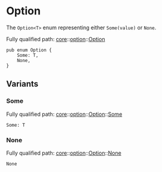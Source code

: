 # Option

The `Option<T>` enum representing either `Some(value)` or `None`.

Fully qualified path: [core](./core.md)::[option](./core-option.md)::[Option](./core-option-Option.md)

<pre><code class="language-cairo">pub enum Option {
    Some: T,
    None,
}</code></pre>

## Variants

### Some

Fully qualified path: [core](./core.md)::[option](./core-option.md)::[Option](./core-option-Option.md)::[Some](./core-option-Option.md#some)

<pre><code class="language-cairo">Some: T</code></pre>


### None

Fully qualified path: [core](./core.md)::[option](./core-option.md)::[Option](./core-option-Option.md)::[None](./core-option-Option.md#none)

<pre><code class="language-cairo">None</code></pre>


